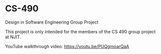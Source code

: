 # CS-490
Design in Software Engineering Group Project

This project is only intended for the members of the CS 490 group project at NJIT.

YouTube walkthrough video: https://youtu.be/PUQgmoarQaA
